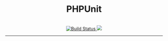 <h1 align="center">PHPUnit</h1>

<br/>

<div align="center">
  <a href='https://circleci.com/gh/nicolaslechenic/phpunit/tree/master'>
    <img src='https://circleci.com/gh/nicolaslechenic/phpunit/tree/master.svg?style=svg' alt='Build Status'>
  </a>

  <a href="https://codeclimate.com/github/nicolaslechenic/phpunit/maintainability">
    <img src="https://api.codeclimate.com/v1/badges/3ee28267b5e8f30e6126/maintainability" />
  </a>
</div>

---